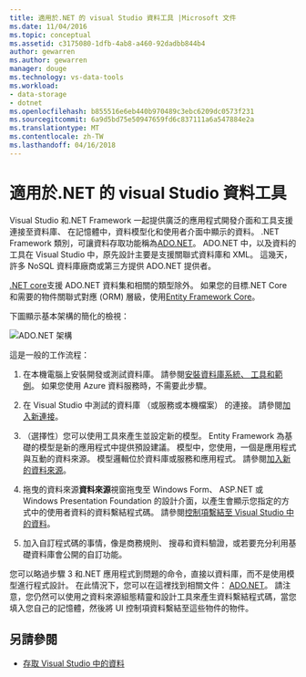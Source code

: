 ```yaml
---
title: 適用於.NET 的 visual Studio 資料工具 |Microsoft 文件
ms.date: 11/04/2016
ms.topic: conceptual
ms.assetid: c3175080-1dfb-4ab8-a460-92dadbb844b4
author: gewarren
ms.author: gewarren
manager: douge
ms.technology: vs-data-tools
ms.workload:
- data-storage
- dotnet
ms.openlocfilehash: b855516e6eb440b970489c3ebc6209dc0573f231
ms.sourcegitcommit: 6a9d5bd75e50947659fd6c837111a6a547884e2a
ms.translationtype: MT
ms.contentlocale: zh-TW
ms.lasthandoff: 04/16/2018
---
```

# <a name="visual-studio-data-tools-for-net"></a>適用於.NET 的 visual Studio 資料工具

Visual Studio 和.NET Framework 一起提供廣泛的應用程式開發介面和工具支援連接至資料庫、 在記憶體中，資料模型化和使用者介面中顯示的資料。 .NET Framework 類別，可讓資料存取功能稱為[ADO.NET](/dotnet/framework/data/adonet/index)。 ADO.NET 中，以及資料的工具在 Visual Studio 中，原先設計主要是支援關聯式資料庫和 XML。 這幾天，許多 NoSQL 資料庫廠商或第三方提供 ADO.NET 提供者。

[.NET core](/dotnet/core/)支援 ADO.NET 資料集和相關的類型除外。 如果您的目標.NET Core 和需要的物件關聯式對應 (ORM) 層級，使用[Entity Framework Core](/ef/core/)。

下圖顯示基本架構的簡化的檢視：

![ADO.NET 架構](../data-tools/media/raddata-ado-net-architecture-diagram.png)

這是一般的工作流程：

1. 在本機電腦上安裝開發或測試資料庫。 請參閱[安裝資料庫系統、 工具和範例](../data-tools/installing-database-systems-tools-and-samples.md)。 如果您使用 Azure 資料服務時，不需要此步驟。

2. 在 Visual Studio 中測試的資料庫 （或服務或本機檔案） 的連接。 請參閱[加入新連接](../data-tools/add-new-connections.md)。

3. （選擇性）您可以使用工具來產生並設定新的模型。 Entity Framework 為基礎的模型是新的應用程式中提供預設建議。 模型中，您使用，一個是應用程式與互動的資料來源。 模型邏輯位於資料庫或服務和應用程式。 請參閱[加入新的資料來源](../data-tools/add-new-data-sources.md)。

4. 拖曳的資料來源**資料來源**視窗拖曳至 Windows Form、 ASP.NET 或 Windows Presentation Foundation 的設計介面，以產生會顯示您指定的方式中的使用者資料的資料繫結程式碼。 請參閱[控制項繫結至 Visual Studio 中的資料](../data-tools/bind-controls-to-data-in-visual-studio.md)。

5. 加入自訂程式碼的事情，像是商務規則、 搜尋和資料驗證，或若要充分利用基礎資料庫會公開的自訂功能。

您可以略過步驟 3 和.NET 應用程式到問題的命令，直接以資料庫，而不是使用模型進行程式設計。 在此情況下，您可以在這裡找到相關文件： [ADO.NET](/dotnet/framework/data/adonet/index)。 請注意，您仍然可以使用之資料來源組態精靈和設計工具來產生資料繫結程式碼，當您填入您自己的記憶體，然後將 UI 控制項資料繫結至這些物件的物件。

## <a name="see-also"></a>另請參閱

- [存取 Visual Studio 中的資料](../data-tools/accessing-data-in-visual-studio.md)